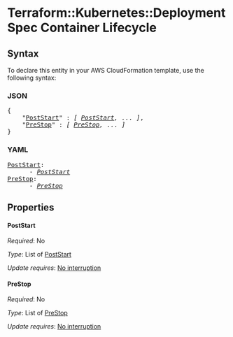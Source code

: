 # Terraform::Kubernetes::Deployment Spec Container Lifecycle

## Syntax

To declare this entity in your AWS CloudFormation template, use the following syntax:

### JSON

<pre>
{
    "<a href="#poststart" title="PostStart">PostStart</a>" : <i>[ <a href="spec-container-lifecycle-poststart.md">PostStart</a>, ... ]</i>,
    "<a href="#prestop" title="PreStop">PreStop</a>" : <i>[ <a href="spec-container-lifecycle-prestop.md">PreStop</a>, ... ]</i>
}
</pre>

### YAML

<pre>
<a href="#poststart" title="PostStart">PostStart</a>: <i>
      - <a href="spec-container-lifecycle-poststart.md">PostStart</a></i>
<a href="#prestop" title="PreStop">PreStop</a>: <i>
      - <a href="spec-container-lifecycle-prestop.md">PreStop</a></i>
</pre>

## Properties

#### PostStart

_Required_: No

_Type_: List of <a href="spec-container-lifecycle-poststart.md">PostStart</a>

_Update requires_: [No interruption](https://docs.aws.amazon.com/AWSCloudFormation/latest/UserGuide/using-cfn-updating-stacks-update-behaviors.html#update-no-interrupt)

#### PreStop

_Required_: No

_Type_: List of <a href="spec-container-lifecycle-prestop.md">PreStop</a>

_Update requires_: [No interruption](https://docs.aws.amazon.com/AWSCloudFormation/latest/UserGuide/using-cfn-updating-stacks-update-behaviors.html#update-no-interrupt)

